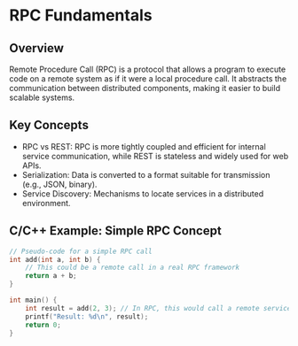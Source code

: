 # RPC Fundamentals

## Overview
Remote Procedure Call (RPC) is a protocol that allows a program to execute code on a remote system as if it were a local procedure call. It abstracts the communication between distributed components, making it easier to build scalable systems.

## Key Concepts
- RPC vs REST: RPC is more tightly coupled and efficient for internal service communication, while REST is stateless and widely used for web APIs.
- Serialization: Data is converted to a format suitable for transmission (e.g., JSON, binary).
- Service Discovery: Mechanisms to locate services in a distributed environment.

## C/C++ Example: Simple RPC Concept
```c
// Pseudo-code for a simple RPC call
int add(int a, int b) {
    // This could be a remote call in a real RPC framework
    return a + b;
}

int main() {
    int result = add(2, 3); // In RPC, this would call a remote service
    printf("Result: %d\n", result);
    return 0;
}
```
